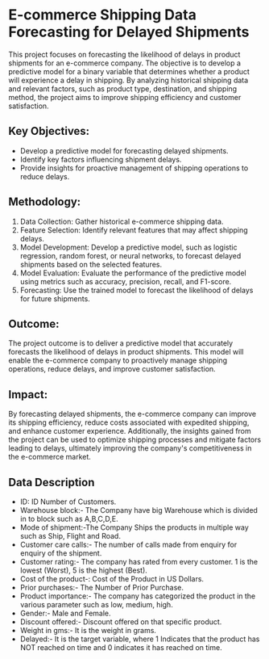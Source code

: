# E-commerce Shipping Data Forecasting for Delayed Shipments

This project focuses on forecasting the likelihood of delays in product shipments for an e-commerce company. The objective is to develop a predictive model for a binary variable that determines whether a product will experience a delay in shipping. By analyzing historical shipping data and relevant factors, such as product type, destination, and shipping method, the project aims to improve shipping efficiency and customer satisfaction.

## Key Objectives:
* Develop a predictive model for forecasting delayed shipments.
* Identify key factors influencing shipment delays.
* Provide insights for proactive management of shipping operations to reduce delays.

## Methodology:
1. Data Collection: Gather historical e-commerce shipping data.
2. Feature Selection: Identify relevant features that may affect shipping delays.
3. Model Development: Develop a predictive model, such as logistic regression, random forest, or neural networks, to forecast delayed shipments based on the selected features.
4. Model Evaluation: Evaluate the performance of the predictive model using metrics such as accuracy, precision, recall, and F1-score.
5. Forecasting: Use the trained model to forecast the likelihood of delays for future shipments.

## Outcome:
The project outcome is to deliver a predictive model that accurately forecasts the likelihood of delays in product shipments. This model will enable the e-commerce company to proactively manage shipping operations, reduce delays, and improve customer satisfaction.

## Impact:
By forecasting delayed shipments, the e-commerce company can improve its shipping efficiency, reduce costs associated with expedited shipping, and enhance customer experience. Additionally, the insights gained from the project can be used to optimize shipping processes and mitigate factors leading to delays, ultimately improving the company's competitiveness in the e-commerce market.

## Data Description
* ID: ID Number of Customers.
* Warehouse block:- The Company have big Warehouse which is divided in to block such as A,B,C,D,E.
* Mode of shipment:-The Company Ships the products in multiple way such as Ship, Flight and Road.
* Customer care calls:- The number of calls made from enquiry for enquiry of the shipment.
* Customer rating:- The company has rated from every customer. 1 is the lowest (Worst), 5 is the highest (Best).
* Cost of the product-: Cost of the Product in US Dollars.
* Prior purchases:- The Number of Prior Purchase.
* Product importance:- The company has categorized the product in the various parameter such as low, medium, high.
* Gender:- Male and Female.
* Discount offered:- Discount offered on that specific product.
* Weight in gms:- It is the weight in grams.
* Delayed:- It is the target variable, where 1 Indicates that the product has NOT reached on time and 0 indicates it has reached on time.
